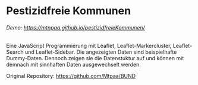 # Pestizidfreie Kommunen
###### Demo: https://mtnpaa.github.io/pestizidfreieKommunen/

Eine  JavaScript Programmierung mit Leaflet, Leaflet-Markercluster, Leaflet-Search und Leaflet-Sidebar.
Die angezeigten Daten sind beispielhafte Dummy-Daten. Dennoch zeigen sie die Datenstuktur auf und können mit demnach mit sinnhaften Daten ausgewechselt werden.


Original Repository: https://github.com/Mtpaa/BUND 
